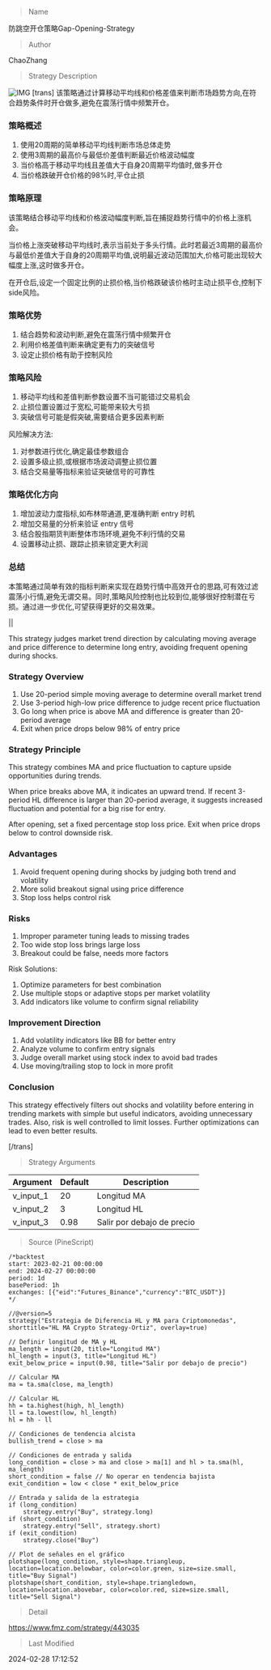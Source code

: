 
> Name

防跳空开仓策略Gap-Opening-Strategy

> Author

ChaoZhang

> Strategy Description

![IMG](https://www.fmz.com/upload/asset/1a9be1b313d3475bec3.png)
[trans]
该策略通过计算移动平均线和价格差值来判断市场趋势方向,在符合趋势条件时开仓做多,避免在震荡行情中频繁开仓。

### 策略概述

1. 使用20周期的简单移动平均线判断市场总体走势
2. 使用3周期的最高价与最低价差值判断最近价格波动幅度
3. 当价格高于移动平均线且差值大于自身20周期平均值时,做多开仓
4. 当价格跌破开仓价格的98%时,平仓止损

### 策略原理

该策略结合移动平均线和价格波动幅度判断,旨在捕捉趋势行情中的价格上涨机会。

当价格上涨突破移动平均线时,表示当前处于多头行情。此时若最近3周期的最高价与最低价差值大于自身的20周期平均值,说明最近波动范围加大,价格可能出现较大幅度上涨,这时做多开仓。

在开仓后,设定一个固定比例的止损价格,当价格跌破该价格时主动止损平仓,控制下side风险。

### 策略优势

1. 结合趋势和波动判断,避免在震荡行情中频繁开仓
2. 利用价格差值判断来确定更有力的突破信号 
3. 设定止损价格有助于控制风险

### 策略风险

1. 移动平均线和差值判断参数设置不当可能错过交易机会
2. 止损位置设置过于宽松,可能带来较大亏损
3. 突破信号可能是假突破,需要结合更多因素判断

风险解决方法:

1. 对参数进行优化,确定最佳参数组合
2. 设置多级止损,或根据市场波动调整止损位置
3. 结合交易量等指标来验证突破信号的可靠性

### 策略优化方向  

1. 增加波动力度指标,如布林带通道,更准确判断 entry 时机
2. 增加交易量的分析来验证 entry 信号
3. 结合股指期货判断整体市场环境,避免不利行情的交易
4. 设置移动止损、跟踪止损来锁定更大利润

### 总结

本策略通过简单有效的指标判断来实现在趋势行情中高效开仓的思路,可有效过滤震荡小行情,避免无谓交易。同时,策略风险控制也比较到位,能够很好控制潜在亏损。通过进一步优化,可望获得更好的交易效果。

||

This strategy judges market trend direction by calculating moving average and price difference to determine long entry, avoiding frequent opening during shocks.

### Strategy Overview  

1. Use 20-period simple moving average to determine overall market trend  
2. Use 3-period high-low price difference to judge recent price fluctuation  
3. Go long when price is above MA and difference is greater than 20-period average  
4. Exit when price drops below 98% of entry price  

### Strategy Principle  

This strategy combines MA and price fluctuation to capture upside opportunities during trends.  

When price breaks above MA, it indicates an upward trend. If recent 3-period HL difference is larger than 20-period average, it suggests increased fluctuation and potential for a big rise for entry.  

After opening, set a fixed percentage stop loss price. Exit when price drops below to control downside risk.

### Advantages  

1. Avoid frequent opening during shocks by judging both trend and volatility
2. More solid breakout signal using price difference 
3. Stop loss helps control risk  

### Risks  

1. Improper parameter tuning leads to missing trades  
2. Too wide stop loss brings large loss  
3. Breakout could be false, needs more factors  

Risk Solutions:  

1. Optimize parameters for best combination  
2. Use multiple stops or adaptive stops per market volatility   
3. Add indicators like volume to confirm signal reliability  

### Improvement Direction   

1. Add volatility indicators like BB for better entry  
2. Analyze volume to confirm entry signals  
3. Judge overall market using stock index to avoid bad trades   
4. Use moving/trailing stop to lock in more profit  

### Conclusion  

This strategy effectively filters out shocks and volatility before entering in trending markets with simple but useful indicators, avoiding unnecessary trades. Also, risk is well controlled to limit losses. Further optimizations can lead to even better results.

[/trans]

> Strategy Arguments



|Argument|Default|Description|
|----|----|----|
|v_input_1|20|Longitud MA|
|v_input_2|3|Longitud HL|
|v_input_3|0.98|Salir por debajo de precio|


> Source (PineScript)

``` pinescript
/*backtest
start: 2023-02-21 00:00:00
end: 2024-02-27 00:00:00
period: 1d
basePeriod: 1h
exchanges: [{"eid":"Futures_Binance","currency":"BTC_USDT"}]
*/

//@version=5
strategy("Estrategia de Diferencia HL y MA para Criptomonedas", shorttitle="HL MA Crypto Strategy-Ortiz", overlay=true)

// Definir longitud de MA y HL
ma_length = input(20, title="Longitud MA")
hl_length = input(3, title="Longitud HL")
exit_below_price = input(0.98, title="Salir por debajo de precio")

// Calcular MA
ma = ta.sma(close, ma_length)

// Calcular HL
hh = ta.highest(high, hl_length)
ll = ta.lowest(low, hl_length)
hl = hh - ll

// Condiciones de tendencia alcista
bullish_trend = close > ma

// Condiciones de entrada y salida
long_condition = close > ma and close > ma[1] and hl > ta.sma(hl, ma_length)
short_condition = false // No operar en tendencia bajista
exit_condition = low < close * exit_below_price

// Entrada y salida de la estrategia
if (long_condition)
    strategy.entry("Buy", strategy.long)
if (short_condition)
    strategy.entry("Sell", strategy.short)
if (exit_condition)
    strategy.close("Buy")

// Plot de señales en el gráfico
plotshape(long_condition, style=shape.triangleup, location=location.belowbar, color=color.green, size=size.small, title="Buy Signal")
plotshape(short_condition, style=shape.triangledown, location=location.abovebar, color=color.red, size=size.small, title="Sell Signal")

```

> Detail

https://www.fmz.com/strategy/443035

> Last Modified

2024-02-28 17:12:52
